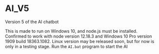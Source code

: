 # AI_V5
Version 5 of the AI chatbot

This is made to run on Windows 10, and node.js must be installed.
Confirmed to work with node version 12.18.3 and Windows 10 Pro version 1909 build 18363.1082.
Linux version may be released soon, but for now is only in a testing stage.
Run the `AI.bat` program to start the AI
